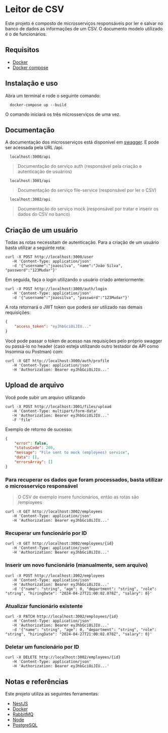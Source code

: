 # Leitor de CSV

Este projeto é composto de microsserviços responsáveis por ler e salvar no banco de dados as informações de um CSV. O documento modelo utilizado é o de funcionários.

## Requisitos

- [Docker](https://docs.nestjs.com/) 
- [Docker compose](https://docs.docker.com/compose/)


## Instalação e uso

Abra um terminal e rode o seguinte comando:

```
  docker-compose up --build
```

O comando iniciará os três microsserviços de uma vez.

## Documentação

A documentação dos microsserviços está disponível em [swagger](https://swagger.io/). E pode ser acessada pela URL /api.

```shell
  localhost:3000/api
```
> Documentação do serviço auth (responsável pela criação e autenticação de usuários)

```shell
  localhost:3001/api
```
>  Documentação do serviço file-service (responsável por ler o CSV)

```shell
  localhost:3002/api
```
> Documentação do serviço mock (responsável por tratar e inserir os dados do CSV no banco)


## Criação de um usuário

Todas as rotas necessitam de autenticação. Para a criação de um usuário basta utilizar a seguinte rota:

```curl
curl -X POST http://localhost:3000/user
   -H 'Content-Type: application/json'
   -d '{"username":"joaosilva", "name":"João Silva", "password":"123Mudar"}'
```

Em seguida, faça o login utilizando o usuário criado anteriormente:

```curl
curl -X POST http://localhost:3000/auth/login
   -H 'Content-Type: application/json'
   -d '{"username":"joaosilva", "password":"123Mudar"}'
```

A rota retornará o JWT token que poderá ser utilizado nas demais requisições:

```json
{
	"access_token": "eyJhbGciOiJIU..."
}
```

Você pode passar o token de acesso nas requisições pelo próprio swagger ou passá-lo no header (caso esteja utilizando outro testador de API como Insomnia ou Postman) com:

```curl
curl -X GET http://localhost:3000/auth/profile
   -H 'Content-Type: application/json'
   -H 'Authorization: Bearer eyJhbGciOiJIU...'
```

## Upload de arquivo

Você pode subir um arquivo utilizando 

```curl
curl -X POST http://localhost:3001/files/upload
   -H 'Content-Type: multipart/form-data'
   -H 'Authorization: Bearer eyJhbGciOiJIU...'
   -F 'file'
```

Exemplo de retorno de sucesso:

```json
{
	"error": false,
	"statusCode": 200,
	"message": "File sent to mock (employees) service",
	"data": [],
	"errorsArray": []
}
```

### Para recuperar os dados que foram processados, basta utilizar o microsserviço responsável

> O CSV de exemplo insere funcionários, então as rotas são /employees

```curl
curl -X GET http://localhost:3002/employees
   -H 'Content-Type: application/json'
   -H 'Authorization: Bearer eyJhbGciOiJIU...'
```

### Recuperar um funcionário por ID

```curl
curl -X GET http://localhost:3002/employees/{id}
   -H 'Content-Type: application/json'
   -H 'Authorization: Bearer eyJhbGciOiJIU...'
```

### Inserir um novo funcionário (manualmente, sem arquivo)

```curl
curl -X POST http://localhost:3002/employees
   -H 'Content-Type: application/json'
   -H 'Authorization: Bearer eyJhbGciOiJIU...'
   -d '{"name": "string", "age": 0, "department": "string", "role": "string", "hiringDate": "2024-04-27T21:00:02.078Z", "salary": 0}'
```

### Atualizar funcionário existente

```curl
curl -X PATCH http://localhost:3002/employees/{id}
   -H 'Content-Type: application/json'
   -H 'Authorization: Bearer eyJhbGciOiJIU...'
   -d '{"name": "string", "age": 0, "department": "string", "role": "string", "hiringDate": "2024-04-27T21:00:02.078Z", "salary": 0}'
```

### Deletar um funcionário por ID

```curl
curl -X DELETE http://localhost:3002/employees/{id}
   -H 'Content-Type: application/json'
   -H 'Authorization: Bearer eyJhbGciOiJIU...'
```

## Notas e referências

Este projeto utiliza as seguintes ferramentas:

- [NestJS](https://docs.nestjs.com/)
- [Docker](https://docs.nestjs.com/)
- [RabbitMQ](https://www.rabbitmq.com/)
- [Node](https://nodejs.org/en)
- [PostgreSQL](https://www.postgresql.org/)
